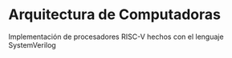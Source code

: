 # Arquitectura de Computadoras 

Implementación de procesadores RISC-V hechos con el lenguaje SystemVerilog
